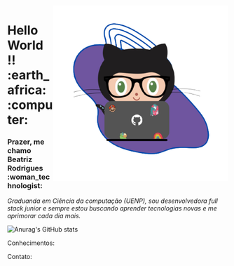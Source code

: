 <img align="right" width="400" height="400" alt="girBia-removebg-preview png" src="https://github.com/BeatrizRodrigues/BeatrizRodrigues/blob/main/imagens/girBia-removebg-preview.png"/>

<h1>Hello World !! :earth_africa: :computer: </h1>


<h3>Prazer, me chamo Beatriz Rodrigues :woman_technologist:</h3>

<p>
  <em>
Graduanda em Ciência da computação (UENP), sou desenvolvedora 
full stack junior e sempre estou buscando aprender tecnologias novas e me aprimorar cada dia mais.
  </em>  
</p>

![Anurag's GitHub stats](https://github-readme-stats.vercel.app/api?username=anuraghazra&show_icons=true&theme=radical)


Conhecimentos:

Contato:


